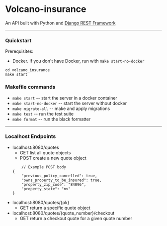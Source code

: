 # Volcano-insurance
An API built with Python  and [Django REST Framework](https://www.django-rest-framework.org/)

---
### Quickstart
Prerequisites:
* Docker. If you don't have Docker, run with `make start-no-docker`

```
cd volcano_insurance
make start
```

### Makefile commands
* `make start` -- start the server in a docker container
* `make start-no-docker` -- start the server without docker
* `make migrate-all` -- make and apply migrations
* `make test` -- run the test suite
* `make format` -- run the black formatter

---
### Localhost Endpoints
* localhost:8080/quotes
    * GET list all quote objects
    * POST create a new quote object
    ```
        // Example POST body
    {
        "previous_policy_cancelled": true,
        "owns_property_to_be_insured": true,
        "property_zip_code": "84096",
        "property_state": "nv"
    }
    ```
* localhost:8080/quotes/{pk}
    * GET return a specific quote object
* localhost:8080/quotes/{quote_number}/checkout
    * GET return a checkout quote for a given quote number